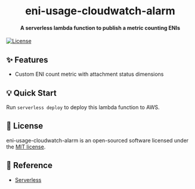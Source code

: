 <h1 align="center">eni-usage-cloudwatch-alarm</h1>


<h4 align="center">A serverless lambda function to publish a metric counting ENIs</h4>


<p align="center">

[![License](https://img.shields.io/github/license/scalefactory/eni-usage-cloudwatch-alarm.svg)](https://github.com/scalefactory/eni-usage-cloudwatch-alarm)

</p>

## :sparkles: Features
- Custom ENI count metric with attachment status dimensions

## :bulb: Quick Start
Run `serverless deploy` to deploy this lambda function to AWS.

## :page_facing_up: License
eni-usage-cloudwatch-alarm is an open-sourced software licensed under the [MIT license](LICENSE.md).

## :blue_book: Reference
- [Serverless](https://serverless.com)

